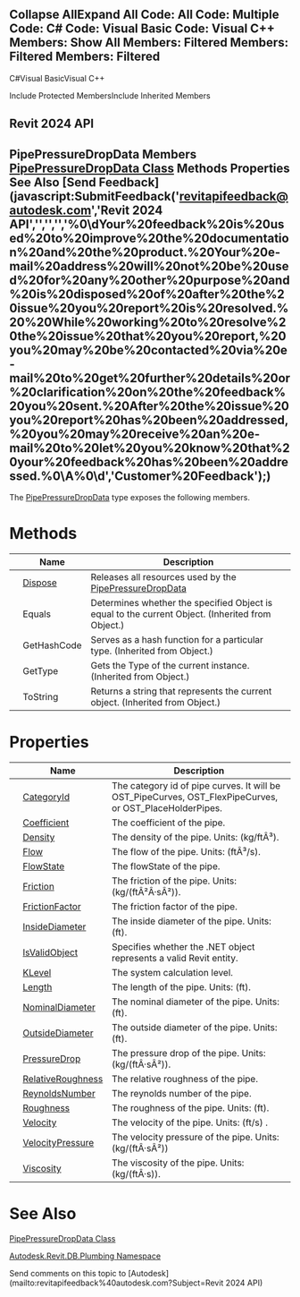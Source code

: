 ﻿

Collapse AllExpand All Code: All Code: Multiple Code: C# Code: Visual Basic Code: Visual C++  Members: Show All Members: Filtered Members: Filtered Members: Filtered   
---  
  
C#Visual BasicVisual C++

Include Protected MembersInclude Inherited Members

Revit 2024 API  
---  
PipePressureDropData Members  
[PipePressureDropData Class](d9c2df4c-512f-3f0c-4c04-2f5cc5afa7d8.md) Methods Properties See Also [Send Feedback](javascript:SubmitFeedback\('revitapifeedback@autodesk.com','Revit 2024 API','','','','%0\\dYour%20feedback%20is%20used%20to%20improve%20the%20documentation%20and%20the%20product.%20Your%20e-mail%20address%20will%20not%20be%20used%20for%20any%20other%20purpose%20and%20is%20disposed%20of%20after%20the%20issue%20you%20report%20is%20resolved.%20%20While%20working%20to%20resolve%20the%20issue%20that%20you%20report,%20you%20may%20be%20contacted%20via%20e-mail%20to%20get%20further%20details%20or%20clarification%20on%20the%20feedback%20you%20sent.%20After%20the%20issue%20you%20report%20has%20been%20addressed,%20you%20may%20receive%20an%20e-mail%20to%20let%20you%20know%20that%20your%20feedback%20has%20been%20addressed.%0\\A%0\\d','Customer%20Feedback'\);)  
---  
  
The [PipePressureDropData](d9c2df4c-512f-3f0c-4c04-2f5cc5afa7d8.md) type exposes the following members.

# Methods

|  | Name | Description |
| --- | --- | --- |
|  | [Dispose](922c86f7-859b-bc28-cb87-fe93fc15e459.md) | Releases all resources used by the [PipePressureDropData](d9c2df4c-512f-3f0c-4c04-2f5cc5afa7d8.md) |
|  | Equals | Determines whether the specified Object is equal to the current Object. (Inherited from Object.) |
|  | GetHashCode | Serves as a hash function for a particular type.  (Inherited from Object.) |
|  | GetType | Gets the Type of the current instance. (Inherited from Object.) |
|  | ToString | Returns a string that represents the current object. (Inherited from Object.) |
  
# Properties

|  | Name | Description |
| --- | --- | --- |
|  | [CategoryId](8b101e05-e4b0-429e-1c6a-8ef2d8682581.md) | The category id of pipe curves. It will be OST_PipeCurves, OST_FlexPipeCurves, or OST_PlaceHolderPipes. |
|  | [Coefficient](cc3cb6fe-b53e-7d25-22f5-c65cf5378244.md) | The coefficient of the pipe. |
|  | [Density](807b89ba-968b-1900-f575-19321f3a4b3b.md) | The density of the pipe. Units: (kg/ftÂ³). |
|  | [Flow](3be0c01e-d21a-62de-5e9f-0186fdcfc5fe.md) | The flow of the pipe. Units: (ftÂ³/s). |
|  | [FlowState](71a0301d-cff3-c411-5fcf-3bc9b3dacac6.md) | The flowState of the pipe. |
|  | [Friction](c95b0378-7b7e-8e81-b00a-334377bd3221.md) | The friction of the pipe. Units: (kg/(ftÂ²Â·sÂ²)). |
|  | [FrictionFactor](800333d1-2378-8421-6c8e-c613c5d64454.md) | The friction factor of the pipe. |
|  | [InsideDiameter](ac7e7f45-4044-acd1-f982-fac79489b0eb.md) | The inside diameter of the pipe. Units: (ft). |
|  | [IsValidObject](cb69679b-84fa-f7de-b95e-b119df189b5a.md) | Specifies whether the .NET object represents a valid Revit entity. |
|  | [KLevel](c39ca077-b584-142a-343d-2ee14dcf80be.md) | The system calculation level. |
|  | [Length](8f4832bf-355c-3d6a-0ed1-4ca75be25ca5.md) | The length of the pipe. Units: (ft). |
|  | [NominalDiameter](a776a666-b35e-d053-797e-578dfc1dd9c1.md) | The nominal diameter of the pipe. Units: (ft). |
|  | [OutsideDiameter](9c5ebee8-b43f-856b-ee74-3c029f9a9975.md) | The outside diameter of the pipe. Units: (ft). |
|  | [PressureDrop](61f0cd1d-fafb-3fa3-8795-22f824ecf5f9.md) | The pressure drop of the pipe. Units: (kg/(ftÂ·sÂ²)). |
|  | [RelativeRoughness](d143e837-778b-fac4-5e78-ba9f620a73d2.md) | The relative roughness of the pipe. |
|  | [ReynoldsNumber](e764d373-5cd0-ef39-4706-923e6fd2e3bb.md) | The reynolds number of the pipe. |
|  | [Roughness](6fb184df-ae12-8be3-997f-2f9135fa3a07.md) | The roughness of the pipe. Units: (ft). |
|  | [Velocity](a0c3ea9b-d49c-fd58-5cba-245b5f5ff6ed.md) | The velocity of the pipe. Units: (ft/s) . |
|  | [VelocityPressure](28fae159-7d16-2818-dac0-2a6185711711.md) | The velocity pressure of the pipe. Units: (kg/(ftÂ·sÂ²)) |
|  | [Viscosity](c3843a0f-7bdf-13af-4a01-952da0441622.md) | The viscosity of the pipe. Units: (kg/(ftÂ·s)). |
  
# See Also

[PipePressureDropData Class](d9c2df4c-512f-3f0c-4c04-2f5cc5afa7d8.md)

[Autodesk.Revit.DB.Plumbing Namespace](cc553597-37c2-fcd9-6025-d904c129c80a.md)

Send comments on this topic to [Autodesk](mailto:revitapifeedback%40autodesk.com?Subject=Revit 2024 API)